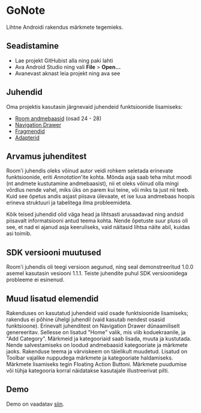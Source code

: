 # GoNote
Lihtne Androidi rakendus märkmete tegemieks.

## Seadistamine
* Lae projekt GitHubist alla ning paki lahti
* Ava Android Studio ning vali **File** > **Open...**
* Avanevast aknast leia projekt ning ava see

## Juhendid
Oma projektis kasutasin järgnevaid juhendeid funktsioonide lisamiseks:
* [Room andmebaasid](https://www.youtube.com/watch?v=Ta4pw2nUUE4) (osad 24 - 28)
* [Navigation Drawer](https://developer.android.com/training/implementing-navigation/nav-drawer)
* [Fragmendid](https://guides.codepath.com/android/creating-and-using-fragments)
* [Adapterid](https://guides.codepath.com/android/Using-an-ArrayAdapter-with-ListView)

## Arvamus juhenditest
Room'i juhendis oleks võinud autor veidi rohkem seletada erinevate funktsioonide, eriti *Annotation*'ite kohta. Mõnda asja saab teha mitut moodi (nt andmete kustutamine andmebaasist), nii et oleks võinud olla mingi võrdlus nende vahel, miks üks on parem kui teine, või miks ta just nii teeb. Kuid see õpetus andis asjast piisava ülevaate, et ise luua andmebaas hoopis erineva struktuuri ja tabelitega ilma probleemideta.

Kõik teised juhendid olid väga head ja lihtsasti arusaadavad ning andsid piisavalt informatsiooni antud teema kohta. Nende õpetuste suur pluss oli see, et nad ei ajanud asja keeruliseks, vaid näitasid lihtsa näite abil, kuidas asi toimib.

## SDK versiooni muutused
Room'i juhendis oli teegi versioon aegunud, ning seal demonstreeritud 1.0.0 asemel kasutasin vesiooni 1.1.1.
Teiste juhendite puhul SDK versioonidega probleeme ei esinenud.

## Muud lisatud elemendid
Rakenduses on kasutatud juhendeid vaid osade funktsioonide lisamiseks; rakendus ei põhine ühelgi juhendil (vaid kasutab nendest osasid funktsioone). Erinevalt juhenditest on Navigation Drawer dünaamiliselt genereeritav. Sellesse on lisatud "Home" valik, mis viib koduekraanile, ja "Add Category". Märkmeid ja kategooriaid saab lisada, muuta ja kustutada. Nende salvestamiseks on loodud andmebaasid kategooriate ja märkmete jaoks. Rakenduse teema ja värviskeem on täielikult muudetud. Lisatud on Toolbar vajalike nuppudega märkmete ja kategooriate haldamiseks. Märkmete lisamiseks tegin Floating Action Buttoni. Märkmete puudumise või tühja kategooria korral näidatakse kasutajale illustreerivat pilti.

## Demo
Demo on vaadatav [siin](https://drive.google.com/file/d/1_-zg5NUsEnG_suj0bZpfcSa1uben3IBg/view?usp=sharing).
